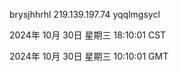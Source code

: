 brysjhhrhl 219.139.197.74 yqqlmgsycl

2024年 10月 30日 星期三 18:10:01 CST

2024年 10月 30日 星期三 10:10:01 GMT

